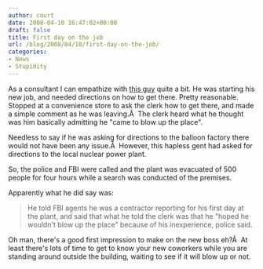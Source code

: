 ```yaml
---
author: court
date: 2008-04-10 16:47:02+00:00
draft: false
title: First day on the job
url: /blog/2008/04/10/first-day-on-the-job/
categories:
- News
- Stupidity
---
```


As a consultant I can empathize with [this guy](http://cnews.canoe.ca/CNEWS/WeirdNews/2008/04/08/5230146-ap.html) quite a bit.  He was starting his new job, and needed directions on how to get there.  Pretty reasonable.  Stopped at a convenience store to ask the clerk how to get there, and made a simple comment as he was leaving.Â  The clerk heard what he thought was him basically admitting he "came to blow up the place".

Needless to say if he was asking for directions to the balloon factory there would not have been any issue.Â  However, this hapless gent had asked for directions to the local nuclear power plant.

So, the police and FBI were called and the plant was evacuated of 500 people for four hours while a search was conducted of the premises.

Apparently what he did say was:


<blockquote>He told FBI agents he was a contractor reporting for his first day at the plant, and said that what he told the clerk was that he "hoped he wouldn't blow up the place" because of his inexperience, police said.</blockquote>


Oh man, there's a good first impression to make on the new boss eh?Â  At least there's lots of time to get to know your new coworkers while you are standing around outside the building, waiting to see if it will blow up or not.
